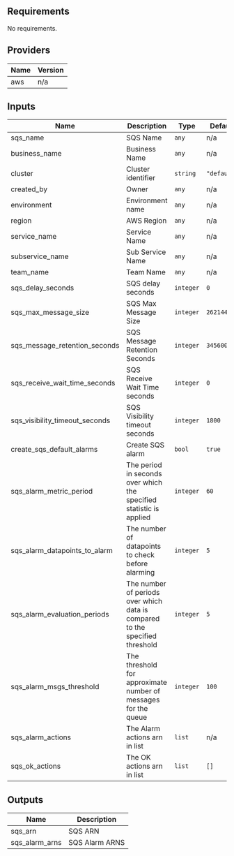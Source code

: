 ## Requirements

No requirements.

## Providers

| Name | Version |
|------|---------|
| aws | n/a |

## Inputs

| Name | Description | Type | Default | Required |
|------|-------------|------|---------|:--------:|
| sqs\_name | SQS Name | `any` | n/a | yes |
| business\_name | Business Name | `any` | n/a | yes |
| cluster | Cluster identifier | `string` | `"default"` | no |
| created\_by | Owner | `any` | n/a | yes |
| environment | Environment name | `any` | n/a | yes |
| region | AWS Region | `any` | n/a | yes |
| service\_name | Service Name | `any` | n/a | yes |
| subservice\_name | Sub Service Name | `any` | n/a | yes |
| team\_name | Team Name | `any` | n/a | yes |
| sqs\_delay\_seconds | SQS delay seconds  | `integer` | `0` | no |
| sqs\_max\_message\_size | SQS Max Message Size | `integer` | `262144` | no |
| sqs\_message\_retention\_seconds | SQS Message Retention Seconds | `integer` | `345600` | no |
| sqs\_receive\_wait\_time\_seconds | SQS Receive Wait Time seconds | `integer` | `0` | no |
| sqs\_visibility\_timeout\_seconds | SQS Visibility timeout seconds | `integer` | `1800` | no |
| create_sqs_default_alarms | Create SQS alarm | `bool` | `true` | no |
| sqs_alarm_metric_period | The period in seconds over which the specified statistic is applied | `integer` | `60` | no |
| sqs_alarm_datapoints_to_alarm | The number of datapoints to check before alarming | `integer` | `5` | no |
| sqs_alarm_evaluation_periods | The number of periods over which data is compared to the specified threshold | `integer` | `5` | no |
| sqs_alarm_msgs_threshold | The threshold for approximate number of messages for the queue | `integer` | `100` | no |
| sqs_alarm_actions | The Alarm actions arn in list | `list` | n/a | yes |
| sqs_ok_actions | The OK actions arn in list | `list` | `[]` | no |

## Outputs

| Name | Description |
|------|-------------|
| sqs_arn | SQS ARN |
| sqs_alarm_arns | SQS Alarm ARNS |

